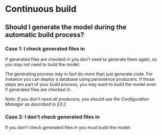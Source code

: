# Continuous build

## Should I generate the model during the automatic build process?

### Case 1: I check generated files in

If generated files are checked in you don’t need to generate them again, so you may not need to build
the model.

The generating process may in fact do more than just generate code. For instance you can deploy a
database using persistence producers. If those steps are part of your build process, you may want to
build the model even if generated files are checked in.

*Note: If you don’t need all producers, you should use the Configuration Manager as described in §3.2.*

### Case 2: I don’t check generated files in

If you don’t check generated files in you must build the model.

